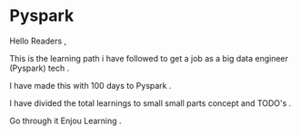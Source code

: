 # Pyspark

Hello Readers , 

This is the learning path i have followed to get a job as a big data engineer (Pyspark) tech . 

I have made this with 100 days to Pyspark . 

I have divided the total learnings to small small parts concept and TODO's . 

Go through it Enjou Learning . 

